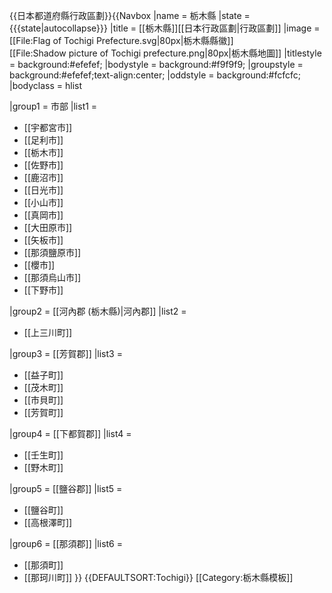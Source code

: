 <noinclude>{{日本都道府縣行政區劃}}</noinclude>{{Navbox
|name = 栃木縣
|state = {{{state|autocollapse}}}
|title = [[栃木縣]][[日本行政區劃|行政區劃]]
|image = [[File:Flag of Tochigi Prefecture.svg|80px|栃木縣縣徽]]<br />[[File:Shadow picture of Tochigi prefecture.png|80px|栃木縣地圖]]
|titlestyle = background:#efefef;
|bodystyle = background:#f9f9f9;
|groupstyle = background:#efefef;text-align:center;
|oddstyle = background:#fcfcfc;
|bodyclass = hlist

|group1 = 市部
|list1 =
* [[宇都宮市]]
* [[足利市]]
* [[栃木市]]
* [[佐野市]]
* [[鹿沼市]]
* [[日光市]]
* [[小山市]]
* [[真岡市]]
* [[大田原市]]
* [[矢板市]]
* [[那須鹽原市]]
* [[櫻市]]
* [[那須烏山市]]
* [[下野市]]

|group2 = [[河內郡 (栃木縣)|河內郡]]
|list2 =
* [[上三川町]]

|group3 = [[芳賀郡]]
|list3 =
* [[益子町]]
* [[茂木町]]
* [[市貝町]]
* [[芳賀町]]

|group4 = [[下都賀郡]]
|list4 =
* [[壬生町]]
* [[野木町]]

|group5 = [[鹽谷郡]]
|list5 =
* [[鹽谷町]]
* [[高根澤町]]

|group6 = [[那須郡]]
|list6 =
* [[那須町]]
* [[那珂川町]]
}}<noinclude>
{{DEFAULTSORT:Tochigi}}
[[Category:栃木縣模板]]
</noinclude>